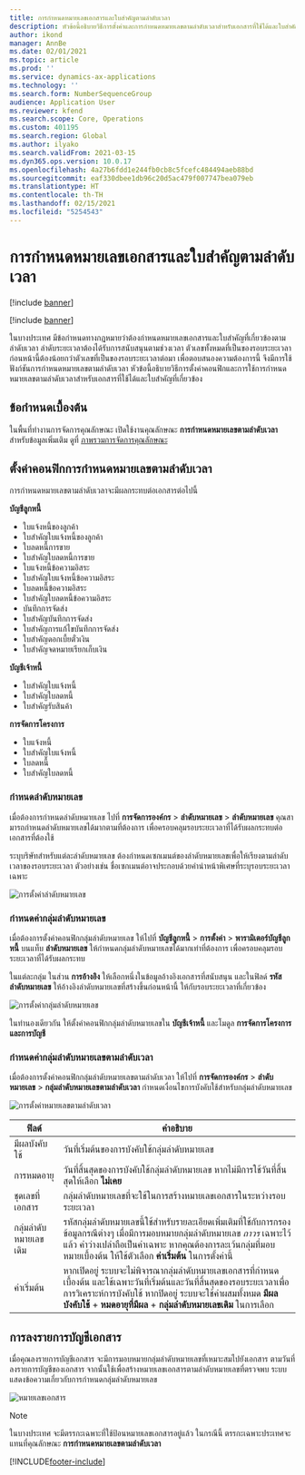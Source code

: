 ```yaml
---
title: การกำหนดหมายเลขเอกสารและใบสำคัญตามลำดับเวลา
description: หัวข้อนี้อธิบายวิธีการตั้งค่าและการกำหนดหมายเลขตามลำดับเวลาสำหรับเอกสารที่ใช้ได้และใบสำคัญที่เกี่ยวข้อง
author: ikond
manager: AnnBe
ms.date: 02/01/2021
ms.topic: article
ms.prod: ''
ms.service: dynamics-ax-applications
ms.technology: ''
ms.search.form: NumberSequenceGroup
audience: Application User
ms.reviewer: kfend
ms.search.scope: Core, Operations
ms.custom: 401195
ms.search.region: Global
ms.author: ilyako
ms.search.validFrom: 2021-03-15
ms.dyn365.ops.version: 10.0.17
ms.openlocfilehash: 4a27b6fdd1e244fb0cb8c5fcefc484494aeb88bd
ms.sourcegitcommit: eaf330dbee1db96c20d5ac479f007747bea079eb
ms.translationtype: HT
ms.contentlocale: th-TH
ms.lasthandoff: 02/15/2021
ms.locfileid: "5254543"
---
```

# <a name="numbering-documents-and-vouchers-chronologically"></a>การกำหนดหมายเลขเอกสารและใบสำคัญตามลำดับเวลา

[!include [banner](../includes/banner.md)]

[!include [banner](../includes/preview-banner.md)]

ในบางประเทศ มีข้อกําหนดทางกฎหมายว่าต้องกําหนดหมายเลขเอกสารและใบสำคัญที่เกี่ยวข้องตามลำดับเวลา ลำดับระยะเวลาต้องได้รับการสนับสนุนตามช่วงเวลา ตัวเลขทั้งหมดที่เป็นของรอบระยะเวลาก่อนหน้านี้ต้องน้อยกว่าตัวเลขที่เป็นของรอบระยะเวลาต่อมา เพื่อตอบสนองความต้องการนี้ จึงมีการใช้ฟังก์ชันการกำหนดหมายเลขตามลำดับเวลา หัวข้อนี้อธิบายวิธีการตั้งค่าคอนฟิกและการใช้การกำหนดหมายเลขตามลำดับเวลาสำหรับเอกสารที่ใช้ได้และใบสำคัญที่เกี่ยวข้อง

## <a name="prerequisites"></a>ข้อกำหนดเบื้องต้น

ในพื้นที่ทำงานการจัดการคุณลักษณะ เปิดใช้งานคุณลักษณะ **การกำหนดหมายเลขตามลำดับเวลา** สำหรับข้อมูลเพิ่มเติม ดูที่ [ภาพรวมการจัดการคุณลักษณะ](../../fin-ops-core/fin-ops/get-started/feature-management/feature-management-overview.md)

## <a name="configure-chronological-numbering"></a>ตั้งค่าคอนฟิกการกําหนดหมายเลขตามลำดับเวลา

การกำหนดหมายเลขตามลำดับเวลาจะมีผลกระทบต่อเอกสารต่อไปนี้

**บัญชีลูกหนี้**
- ใบแจ้งหนี้ของลูกค้า
- ใบสำคัญใบแจ้งหนี้ของลูกค้า
- ใบลดหนี้การขาย
- ใบสำคัญใบลดหนี้การขาย
- ใบแจ้งหนี้ข้อความอิสระ
- ใบสำคัญใบแจ้งหนี้ข้อความอิสระ
- ใบลดหนี้ข้อความอิสระ
- ใบสำคัญใบลดหนี้ข้อความอิสระ
- บันทึกการจัดส่ง
- ใบสำคัญบันทึกการจัดส่ง
- ใบสำคัญการแก้ไขบันทึกการจัดส่ง
- ใบสำคัญดอกเบี้ยตั๋วเงิน
- ใบสำคัญจดหมายเรียกเก็บเงิน

**บัญชีเจ้าหนี้**
- ใบสำคัญใบแจ้งหนี้
- ใบสำคัญใบลดหนี้
- ใบสำคัญรับสินค้า

**การจัดการโครงการ**
- ใบแจ้งหนี้
- ใบสำคัญใบแจ้งหนี้
- ใบลดหนี้
- ใบสำคัญใบลดหนี้ 

### <a name="define-number-sequences"></a>กำหนดลำดับหมายเลข

เมื่อต้องการกําหนดลำดับหมายเลข ไปที่ **การจัดการองค์กร** > **ลำดับหมายเลข** > **ลำดับหมายเลข** คุณสามารถกําหนดลำดับหมายเลขได้มากตามที่ต้องการ เพื่อครอบคลุมรอบระยะเวลาที่ได้รับผลกระทบต่อเอกสารที่ต้องใช้ 

ระบุบริษัทสำหรับแต่ละลำดับหมายเลข ต้องกําหนดเซกเมนต์ของลำดับหมายเลขเพื่อให้เรียงตามลำดับเวลาของรอบระยะเวลา ตัวอย่างเช่น ชื่อเซกเมนต์อาจประกอบด้วยคำนำหน้าพิเศษที่ระบุรอบระยะเวลาเฉพาะ

![การตั้งค่าลำดับหมายเลข](media/chrono-num-sequence.jpg)

### <a name="configure-number-sequence-groups"></a>กำหนดค่ากลุ่มลำดับหมายเลข

เมื่อต้องการตั้งค่าคอนฟิกกลุ่มลำดับหมายเลข ให้ไปที่ **บัญชีลูกหนี้** > **การตั้งค่า** > **พารามิเตอร์บัญชีลูกหนี้** บนแท็บ **ลำดับหมายเลข** ให้กําหนดกลุ่มลำดับหมายเลขได้มากเท่าที่ต้องการ เพื่อครอบคลุมรอบระยะเวลาที่ได้รับผลกระทบ 

ในแต่ละกลุ่ม ในส่วน **การอ้างอิง** ให้เลือกหนึ่งในข้อมูลอ้างอิงเอกสารที่สนับสนุน และในฟิลด์ **รหัสลำดับหมายเลข** ให้อ้างอิงลำดับหมายเลขที่สร้างขึ้นก่อนหน้านี้ ให้กับรอบระยะเวลาที่เกี่ยวข้อง

![การตั้งค่ากลุ่มลำดับหมายเลข](media/chrono-num-sequence-group.jpg)

ในทำนองเดียวกัน ให้ตั้งค่าคอนฟิกกลุ่มลำดับหมายเลขใน **บัญชีเจ้าหนี้** และโมดูล **การจัดการโครงการและการบัญชี**

### <a name="configure-number-sequence-groups-chronology"></a>กำหนดค่ากลุ่มลำดับหมายเลขตามลำดับเวลา

เมื่อต้องการตั้งค่าคอนฟิกกลุ่มลำดับหมายเลขตามลำดับเวลา ให้ไปที่ **การจัดการองค์กร** > **ลำดับหมายเลข** > **กลุ่มลำดับหมายเลขตามลำดับเวลา** กำหนดเงื่อนไขการบังคับใช้สำหรับกลุ่มลำดับหมายเลข

![การตั้งค่าหมายเลขตามลำดับเวลา](media/chrono-num-sequence-group-period.jpg)

| ฟิลด์            | คำอธิบาย                                                                                                                                                                                                                                                                                                                                                                                   |
|---------------------|------------------------------------------------------------------------------------------------------------------------------------------------------------------------------------------------------------------------------------------------------------------------------------------------------------------------------------------------------------------------------------------------|
| มีผลบังคับใช้  | วันที่เริ่มต้นของการบังคับใช้กลุ่มลำดับหมายเลข |
| การหมดอายุ      | วันที่สิ้นสุดของการบังคับใช้กลุ่มลำดับหมายเลข หากไม่มีการใช้วันที่สิ้นสุดให้เลือก **ไม่เคย** |
| ชุดเลขที่เอกสาร | กลุ่มลำดับหมายเลขที่จะใช้ในการสร้างหมายเลขเอกสารในระหว่างรอบระยะเวลา |
| กลุ่มลำดับหมายเลขเดิม | รหัสกลุ่มลำดับหมายเลขนี้ใช้สำหรับรายละเอียดเพิ่มเติมที่ใช้กับการกรองข้อมูลกรณีต่างๆ เมื่อมีการมอบหมายกลุ่มลำดับหมายเลข *ถาวร* เฉพาะไว้แล้ว ค่าว่างเปล่าถือเป็นค่าเฉพาะ หากคุณต้องการละเว้นกลุ่มที่มอบหมายเบื้องต้น ให้ใช้ตัวเลือก **ค่าเริ่มต้น** ในการตั้งค่านี้ |
| ค่าเริ่มต้น | หากเปิดอยู่ ระบบจะไม่พิจารณากลุ่มลำดับหมายเลขเอกสารที่กำหนดเบื้องต้น และใช้เฉพาะวันที่เริ่มต้นและวันที่สิ้นสุดของรอบระยะเวลาเพื่อการวิเคราะห์การบังคับใช้ หากปิดอยู่ ระบบจะใช้ค่าผสมทั้งหมด **มีผลบังคับใช้** + **หมดอายุที่มีผล** + **กลุ่มลำดับหมายเลขเดิม** ในการเลือก |

## <a name="document-posting"></a>การลงรายการบัญชีเอกสาร
เมื่อคุณลงรายการบัญชีเอกสาร จะมีการมอบหมายกลุ่มลำดับหมายเลขที่เหมาะสมไปยังเอกสาร ตามวันที่ลงรายการบัญชีของเอกสาร จากนั้นใช้เพื่อสร้างหมายเลขเอกสารตามลำดับหมายเลขที่ตรวจพบ ระบบแสดงข้อความเกี่ยวกับการกำหนดกลุ่มลำดับหมายเลข

![หมายเลขเอกสาร](media/chrono-num-sequence-fti.jpg)

> [!NOTE]
> ในบางประเทศ จะมีตรรกะเฉพาะที่ใช้ป้อนหมายเลขเอกสารอยู่แล้ว ในกรณีนี้ ตรรกะเฉพาะประเทศจะแทนที่คุณลักษณะ **การกำหนดหมายเลขตามลำดับเวลา**


[!INCLUDE[footer-include](../../includes/footer-banner.md)]